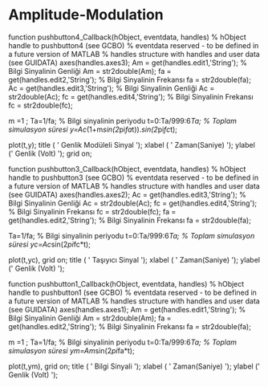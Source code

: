 # Amplitude-Modulation

function pushbutton4_Callback(hObject, eventdata, handles)
% hObject    handle to pushbutton4 (see GCBO)
% eventdata  reserved - to be defined in a future version of MATLAB
% handles    structure with handles and user data (see GUIDATA)
axes(handles.axes3);
Am = get(handles.edit1,'String'); % Bilgi Sinyalinin Genliği
Am = str2double(Am);
fa = get(handles.edit2,'String'); % Bilgi Sinyalinin Frekansı
fa = str2double(fa);
Ac = get(handles.edit3,'String'); % Bilgi Sinyalinin Genliği
Ac = str2double(Ac);
fc = get(handles.edit4,'String'); % Bilgi Sinyalinin Frekansı
fc = str2double(fc);

m =1 ;
Ta=1/fa; % Bilgi sinyalinin periyodu
t=0:Ta/999:6*Ta; % Toplam simulasyon süresi
y=Ac*(1+m*sin(2*pi*fa*t)).*sin(2*pi*fc*t);

plot(t,y);
title ( '  Genlik Modüleli Sinyal  ');
xlabel ( ' Zaman(Saniye) ');
ylabel (' Genlik (Volt)   ');
grid on;

function pushbutton3_Callback(hObject, eventdata, handles)
% hObject    handle to pushbutton3 (see GCBO)
% eventdata  reserved - to be defined in a future version of MATLAB
% handles    structure with handles and user data (see GUIDATA)
axes(handles.axes2);
Ac = get(handles.edit3,'String'); % Bilgi Sinyalinin Genliği
Ac = str2double(Ac);
fc = get(handles.edit4,'String'); % Bilgi Sinyalinin Frekansı
fc = str2double(fc);
fa = get(handles.edit2,'String'); % Bilgi Sinyalinin Frekansı
fa = str2double(fa);

Ta=1/fa; % Bilgi sinyalinin periyodu
t=0:Ta/999:6*Ta; % Toplam simulasyon süresi
yc=Ac*sin(2*pi*fc*t);

plot(t,yc), grid on;
title ( '  Taşıyıcı Sinyal   ');
xlabel ( ' Zaman(Saniye) ');
ylabel (' Genlik (Volt)   ');

function pushbutton1_Callback(hObject, eventdata, handles)
% hObject    handle to pushbutton1 (see GCBO)
% eventdata  reserved - to be defined in a future version of MATLAB
% handles    structure with handles and user data (see GUIDATA)
axes(handles.axes1);
Am = get(handles.edit1,'String'); % Bilgi Sinyalinin Genliği
Am = str2double(Am);
fa = get(handles.edit2,'String'); % Bilgi Sinyalinin Frekansı
fa = str2double(fa);


m =1 ;
Ta=1/fa; % Bilgi sinyalinin periyodu
t=0:Ta/999:6*Ta; % Toplam simulasyon süresi
ym=Am*sin(2*pi*fa*t);

plot(t,ym), grid on;
title ( '  Bilgi Sinyali   ');
xlabel ( ' Zaman(Saniye) ');
ylabel (' Genlik (Volt)   ');







